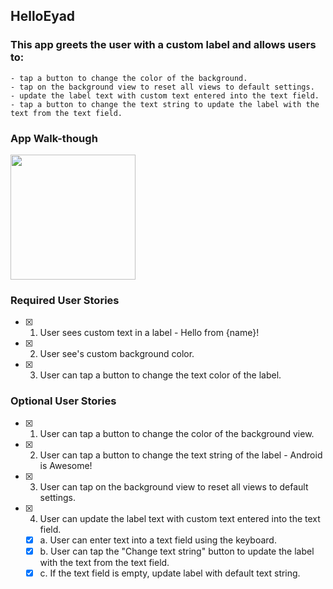 ## HelloEyad

### This app greets the user with a custom label and allows users to:
    - tap a button to change the color of the background.
    - tap on the background view to reset all views to default settings.  
    - update the label text with custom text entered into the text field.  
    - tap a button to change the text string to update the label with the text from the text field.    
    
### App Walk-though
<img src="http://g.recordit.co/yyedfcSrQi.gif" width=200><br>

### Required User Stories
- [x] 1. User sees custom text in a label - Hello from {name}!
- [x] 2. User see's custom background color.
- [x] 3. User can tap a button to change the text color of the label.

### Optional User Stories
- [x] 1. User can tap a button to change the color of the background view.  
- [x] 2. User can tap a button to change the text string of the label - Android is Awesome!  
- [x] 3. User can tap on the background view to reset all views to default settings.  
- [x] 4. User can update the label text with custom text entered into the text field.  
   - [x] a. User can enter text into a text field using the keyboard.  
   - [x] b. User can tap the "Change text string" button to update the label with the text from the text field.  
   - [x] c. If the text field is empty, update label with default text string.  
